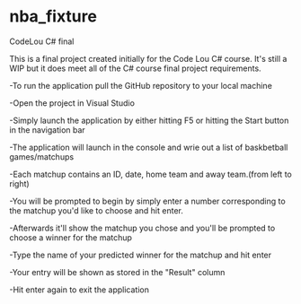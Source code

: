 # nba_fixture
CodeLou C# final

This is a final project created initially for the Code Lou C# course.  It's still a WIP but it does meet all of the C# course final 
project requirements.

-To run the application pull the GitHub repository to your local machine

-Open the project in Visual Studio 

-Simply launch the application by either hitting F5 or hitting the Start button in the navigation bar

-The application will launch in the console and wrie out a list of baskbetball games/matchups

-Each matchup contains an ID, date, home team and away team.(from left to right)

-You will be prompted to begin by simply enter a number corresponding to the matchup you'd like to choose and hit enter.

-Afterwards it'll show the matchup you chose and you'll be prompted to choose a winner for the matchup

-Type the name of your predicted winner for the matchup and hit enter

-Your entry will be shown as stored in the "Result" column

-Hit enter again to exit the application


